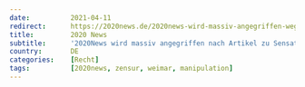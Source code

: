 ```yaml
---
date:          2021-04-11
redirect:      https://2020news.de/2020news-wird-massiv-angegriffen-wegen-der-weimarer-entscheidung-was-steckt-dahinter/
title:         2020 News
subtitle:      '2020News wird massiv angegriffen nach Artikel zu Sensationsurteil - warum?'
country:       DE
categories:    [Recht]
tags:          [2020news, zensur, weimar, manipulation]
---
```

